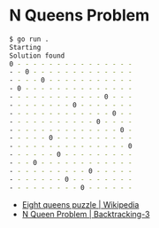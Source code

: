 
# N Queens Problem

```bash
$ go run .
Starting
Solution found
0 - - - - - - - - - - - - - - -
- - 0 - - - - - - - - - - - - -
- - - - 0 - - - - - - - - - - -
- 0 - - - - - - - - - - - - - -
- - - - - - - - - - - - 0 - - -
- - - - - - - - 0 - - - - - - -
- - - - - - - - - - - - - 0 - -
- - - - - - - - - - - 0 - - - -
- - - - - - - - - - - - - - 0 -
- - - - - 0 - - - - - - - - - -
- - - - - - - - - - - - - - - 0
- - - - - - 0 - - - - - - - - -
- - - 0 - - - - - - - - - - - -
- - - - - - - - - - 0 - - - - -
- - - - - - - 0 - - - - - - - -
- - - - - - - - - 0 - - - - - -
```

* [Eight queens puzzle | Wikipedia](https://en.wikipedia.org/wiki/Eight_queens_puzzle)
* [N Queen Problem | Backtracking-3](https://www.geeksforgeeks.org/n-queen-problem-backtracking-3/)
